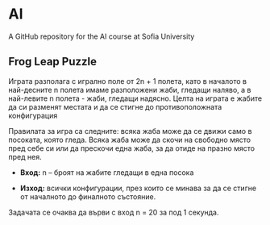 # AI
A GitHub repository for the AI course at Sofia University

## Frog Leap Puzzle
Играта разполага с игрално поле от 2n + 1 полета, като в началото в най-десните n полета имаме разположени жаби, гледащи наляво, а в най-левите n полета - жаби, гледащи надясно. Целта на играта е жабите да си разменят местата и да се стигне до противоположната конфигурация

Правилата за игра са следните: всяка жаба може да се движи само в посоката, която гледа. Всяка жаба може да скочи на свободно място пред себе си или да прескочи една жаба, за да отиде на празно място пред нея.

* **Вход:** n – броят на жабите гледащи в една посока

* **Изход:** всички конфигурации, през които се минава за да се стигне от началното до финалното състояние.

Задачата се очаква да върви с вход n = 20 за под 1 секунда.